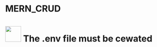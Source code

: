 # MERN_CRUD

<h1><img src="https://user-images.githubusercontent.com/88779731/163974106-bea0e3f2-7a75-4e3c-a199-8de2e728e5cf.jpg"  width="50" height="50" > The .env file must be cewated</h1>
